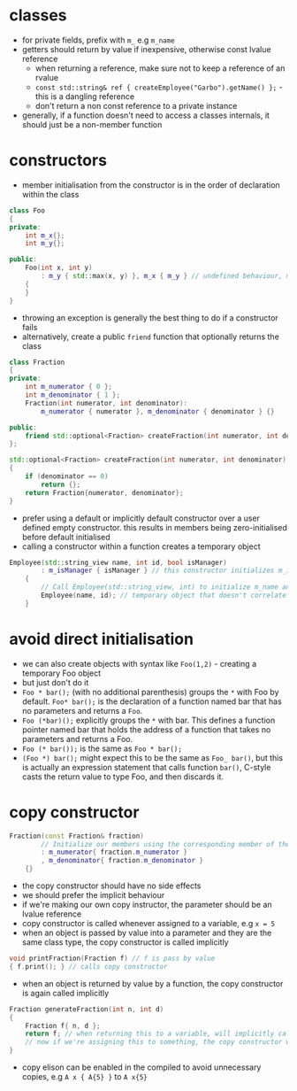 # classes

- for private fields, prefix with `m_` e.g `m_name`
- getters should return by value if inexpensive, otherwise const lvalue reference
  - when returning a reference, make sure not to keep a reference of an rvalue
  - `const std::string& ref { createEmployee("Garbo").getName() };` - this is a dangling reference
  - don't return a non const reference to a private instance
- generally, if a function doesn't need to access a classes internals, it should just be a non-member function

# constructors

- member initialisation from the constructor is in the order of declaration within the class

```cpp
class Foo
{
private:
    int m_x{};
    int m_y{};

public:
    Foo(int x, int y)
        : m_y { std::max(x, y) }, m_x { m_y } // undefined behaviour, m_x declared before m_y
    {
    }
}
```

- throwing an exception is generally the best thing to do if a constructor fails
- alternatively, create a public `friend` function that optionally returns the class

```cpp
class Fraction
{
private:
    int m_numerator { 0 };
    int m_denominator { 1 };
    Fraction(int numerator, int denominator):
        m_numerator { numerator }, m_denominator { denominator } {}

public:
    friend std::optional<Fraction> createFraction(int numerator, int denominator);
};

std::optional<Fraction> createFraction(int numerator, int denominator)
{
    if (denominator == 0)
        return {};
    return Fraction{numerator, denominator};
}
```

- prefer using a default or implicitly default constructor over a user defined empty constructor. this results in members being zero-initialised before default initialised
- calling a constructor within a function creates a temporary object

```cpp
Employee(std::string_view name, int id, bool isManager)
        : m_isManager { isManager } // this constructor initializes m_isManager
    {
        // Call Employee(std::string_view, int) to initialize m_name and m_id
        Employee(name, id); // temporary object that doesn't correlate to this initialisation
    }
```

# avoid direct initialisation

- we can also create objects with syntax like `Foo(1,2)` - creating a temporary Foo object
- but just don't do it
- `Foo * bar();` (with no additional parenthesis) groups the `*` with Foo by default. `Foo* bar();` is the declaration of a function named bar that has no parameters and returns a `Foo`.
- `Foo (*bar)();` explicitly groups the `*` with bar. This defines a function pointer named bar that holds the address of a function that takes no parameters and returns a Foo.
- `Foo (* bar());` is the same as `Foo * bar();`
- `(Foo *) bar();` might expect this to be the same as `Foo_ bar()`, but this is actually an expression statement that calls function `bar()`, C-style casts the return value to type Foo, and then discards it.

# copy constructor

```cpp
Fraction(const Fraction& fraction)
        // Initialize our members using the corresponding member of the parameter
        : m_numerator{ fraction.m_numerator }
        , m_denominator{ fraction.m_denominator }
    {}
```

- the copy constructor should have no side effects
- we should prefer the implicit behaviour
- if we're making our own copy instructor, the parameter should be an lvalue reference
- copy constructor is called whenever assigned to a variable, e.g `x = 5`
- when an object is passed by value into a parameter and they are the same class type, the copy constructor is called implicitly

```cpp
void printFraction(Fraction f) // f is pass by value
{ f.print(); } // calls copy constructor
```

- when an object is returned by value by a function, the copy constructor is again called implicitly

```cpp
Fraction generateFraction(int n, int d)
{
    Fraction f{ n, d };
    return f; // when returning this to a variable, will implicitly call copy constructor for the temporary variable
    // now if we're assigning this to something, the copy constructor will be called again
}
```

- copy elison can be enabled in the compiled to avoid unnecessary copies, e.g `A x { A{5} }` to `A x{5}`
